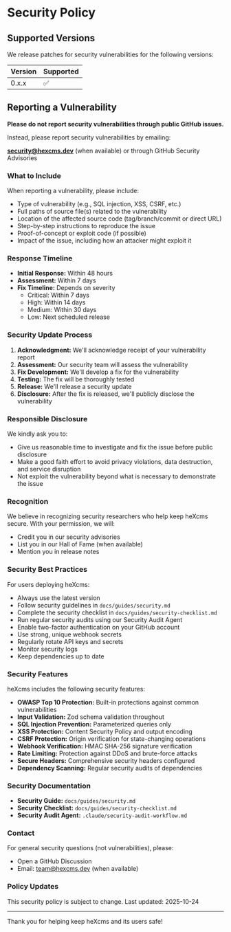 # Security Policy

## Supported Versions

We release patches for security vulnerabilities for the following versions:

| Version | Supported          |
| ------- | ------------------ |
| 0.x.x   | :white_check_mark: |

## Reporting a Vulnerability

**Please do not report security vulnerabilities through public GitHub issues.**

Instead, please report security vulnerabilities by emailing:

**security@hexcms.dev** (when available) or through GitHub Security Advisories

### What to Include

When reporting a vulnerability, please include:

- Type of vulnerability (e.g., SQL injection, XSS, CSRF, etc.)
- Full paths of source file(s) related to the vulnerability
- Location of the affected source code (tag/branch/commit or direct URL)
- Step-by-step instructions to reproduce the issue
- Proof-of-concept or exploit code (if possible)
- Impact of the issue, including how an attacker might exploit it

### Response Timeline

- **Initial Response:** Within 48 hours
- **Assessment:** Within 7 days
- **Fix Timeline:** Depends on severity
  - Critical: Within 7 days
  - High: Within 14 days
  - Medium: Within 30 days
  - Low: Next scheduled release

### Security Update Process

1. **Acknowledgment:** We'll acknowledge receipt of your vulnerability report
2. **Assessment:** Our security team will assess the vulnerability
3. **Fix Development:** We'll develop a fix for the vulnerability
4. **Testing:** The fix will be thoroughly tested
5. **Release:** We'll release a security update
6. **Disclosure:** After the fix is released, we'll publicly disclose the vulnerability

### Responsible Disclosure

We kindly ask you to:

- Give us reasonable time to investigate and fix the issue before public disclosure
- Make a good faith effort to avoid privacy violations, data destruction, and service disruption
- Not exploit the vulnerability beyond what is necessary to demonstrate the issue

### Recognition

We believe in recognizing security researchers who help keep heXcms secure. With your permission, we will:

- Credit you in our security advisories
- List you in our Hall of Fame (when available)
- Mention you in release notes

### Security Best Practices

For users deploying heXcms:

- Always use the latest version
- Follow security guidelines in `docs/guides/security.md`
- Complete the security checklist in `docs/guides/security-checklist.md`
- Run regular security audits using our Security Audit Agent
- Enable two-factor authentication on your GitHub account
- Use strong, unique webhook secrets
- Regularly rotate API keys and secrets
- Monitor security logs
- Keep dependencies up to date

### Security Features

heXcms includes the following security features:

- **OWASP Top 10 Protection:** Built-in protections against common vulnerabilities
- **Input Validation:** Zod schema validation throughout
- **SQL Injection Prevention:** Parameterized queries only
- **XSS Protection:** Content Security Policy and output encoding
- **CSRF Protection:** Origin verification for state-changing operations
- **Webhook Verification:** HMAC SHA-256 signature verification
- **Rate Limiting:** Protection against DDoS and brute-force attacks
- **Secure Headers:** Comprehensive security headers configured
- **Dependency Scanning:** Regular security audits of dependencies

### Security Documentation

- **Security Guide:** `docs/guides/security.md`
- **Security Checklist:** `docs/guides/security-checklist.md`
- **Security Audit Agent:** `.claude/security-audit-workflow.md`

### Contact

For general security questions (not vulnerabilities), please:

- Open a GitHub Discussion
- Email: team@hexcms.dev (when available)

### Policy Updates

This security policy is subject to change. Last updated: 2025-10-24

---

Thank you for helping keep heXcms and its users safe!
